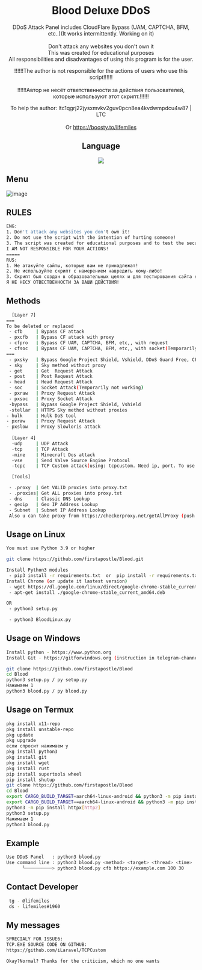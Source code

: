 <div align=center>
 
# Blood Deluxe DDoS

 DDoS Attack Panel includes CloudFlare Bypass (UAM, CAPTCHA, BFM, etc..)(It works intermittently. Working on it)<br/><br/>
 Don't attack any websites you don't own it<br/>
 This was created for educational purposes<br/>
 All responsibilities and disadvantages of using this program is for the user.<br/>

!!!!!!The author is not responsible for the actions of users who use this script!!!!!!<br/><br/>
!!!!!!Автор не несёт ответственности за действия пользователей, которые используют этот скрипт.!!!!!!<br/>
 
 To help the author: ltc1qgrj22jysxmvkv2guv0pcn8ea4kvdwmpdcu4w87  | LTC<br/>
</br>
Or https://boosty.to/lifemiles
## Language</br>

 <img src="https://img.shields.io/badge/Python-FFDD00?style=for-the-badge&logo=python&logoColor=blue"/></br>
</div>

## Menu
![image](https://user-images.githubusercontent.com/96767456/167305588-8049db11-64d1-43e2-908e-ac05724a0e3b.png)


## RULES

```sh
ENG:
1. Don't attack any websites you don't own it!
2. Do not use the script with the intention of hurting someone!
3. The script was created for educational purposes and to test the security of the site in critical situations for SYSTEM ADMINISTRATORS!
I AM NOT RESPONSIBLE FOR YOUR ACTIONS!
=====
RUS:
1. Не атакуйте сайты, которые вам не принадлежат!
2. Не используйте скрипт с намерением навредить кому-либо!
3. Скрипт был создан в образовательных целях и для тестирования сайта на безопасность(бесперебойную работу в критических ситуациях) ДЛЯ СИСТЕМНЫХ АДМИНИСТРАТОРОВ!
Я НЕ НЕСУ ОТВЕСТВЕННОСТИ ЗА ВАШИ ДЕЙСТВИЯ!
```


## Methods

```sh
  [Layer 7]
===
To be deleted or replaced
 - cfb     | Bypass CF attack
 - pxcfb   | Bypass CF attack with proxy
 - cfpro   | Bypass CF UAM, CAPTCHA, BFM, etc,, with request
 - cfsoc   | Bypass CF UAM, CAPTCHA, BFM, etc,, with socket(Temporarily not working)
===
 - pxsky   | Bypass Google Project Shield, Vshield, DDoS Guard Free, CF NoSec With Proxy
 - sky     | Sky method without proxy
 - get     | Get  Request Attack
 - post    | Post Request Attack
 - head    | Head Request Attack
 - soc     | Socket Attack(Temporarily not working)
 - pxraw   | Proxy Request Attack
 - pxsoc   | Proxy Socket Attack
 -bypass   | Bypass Google Project Shield, Vshield
 -stellar  | HTTPS Sky method without proxies
- hulk     | Hulk DoS tool
- pxraw    | Proxy Request Attack
- pxslow   | Proxy Slowloris attack
 
  [Layer 4]
  -udp     | UDP Attack
  -tcp     | TCP Attack
  -mine    | Minecraft Dos attack 
  -vse     | Send Valve Source Engine Protocol
  -tcpc    | TCP Custom attack(using: tcpcustom. Need ip, port. To use on L7 servers port: 80)

  [Tools]

 - .proxy  | Get VALID proxies into proxy.txt 
 - .proxies| Get ALL proxies into proxy.txt
 - dns     | Classic DNS Lookup
 - geoip   | Geo IP Address Lookup
 - Subnet  | Subnet IP Address Lookup
 Also u can take proxy from https://checkerproxy.net/getAllProxy (push on your data)

```


## Usage on Linux
```sh
You must use Python 3.9 or higher

git clone https://github.com/firstapostle/Blood.git

Install Python3 modules
 - pip3 install -r requirements.txt  or  pip install -r requirements.txt
Install Chrome (or update it lastest version)
 - wget https://dl.google.com/linux/direct/google-chrome-stable_current_amd64.deb
 - apt-get install ./google-chrome-stable_current_amd64.deb

OR
 - python3 setup.py

 - python3 BloodLinux.py
```
## Usage on Windows
```sh
Install python - https://www.python.org
Install Git - https://gitforwindows.org (instruction in telegram-channel. contact @AuraNetz or @CyberEducational or @MiraiLove )

git clone https://github.com/firstapostle/Blood
cd Blood
python3 setup.py / py setup.py
Нажимаем 1
python3 blood.py / py blood.py


```
## Usage on Termux
```sh
pkg install x11-repo
pkg install unstable-repo
pkg update
pkg upgrade
если спросит нажимаем y
pkg install python3
pkg install git
pkg install wget
pkg install rust
pip install supertools wheel
pip install shutup
git clone https://github.com/firstapostle/Blood
cd Blood
export CARGO_BUILD_TARGET=aarch64-linux-android && python3 -m pip install cryptography
export CARGO_BUILD_TARGET==aarch64-linux-android && python3 -m pip install -r requirements.txt
python3 -m pip install httpx[http2]
python3 setup.py
Нажимаем 1
python3 blood.py


```
## Example
```sh
Use DDoS Panel   : python3 blood.py
Use command line : python3 blood.py <method> <target> <thread> <time>
      └──────────> python3 blood.py cfb https://example.com 100 30
```

## Contact Developer
```sh
 tg - @lifemiles
 ds - lifemiles#1960
```


## My messages


```sh
SPRECIALY FOR ISSUE6:
TCP.EXE SOURCE CODE ON GITHUB:
https://github.com/iLaravel/TCPCustom

Okay?Normal? Thanks for the criticism, which no one wants 


```




